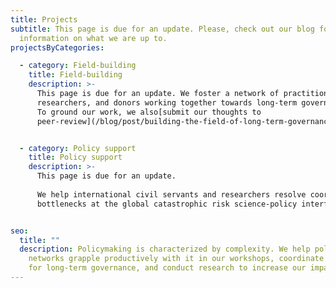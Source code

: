 ```yaml
---
title: Projects
subtitle: This page is due for an update. Please, check out our blog for recent
  information on what we are up to.
projectsByCategories:

  - category: Field-building
    title: Field-building
    description: >-
      This page is due for an update. We foster a network of practitioners, 
      researchers, and donors working together towards long-term governance. 
      To ground our work, we also[submit our thoughts to 
      peer-review](/blog/post/building-the-field-of-long-term-governance-si%E2%80%99s-research-approach/).


  - category: Policy support
    title: Policy support
    description: >-
      This page is due for an update.
      
      We help international civil servants and researchers resolve coordination
      bottlenecks at the global catastrophic risk science-policy interface.


seo:
  title: ""
  description: Policymaking is characterized by complexity. We help policy
    networks grapple productively with it in our workshops, coordinate a network
    for long-term governance, and conduct research to increase our impact.
---
```


